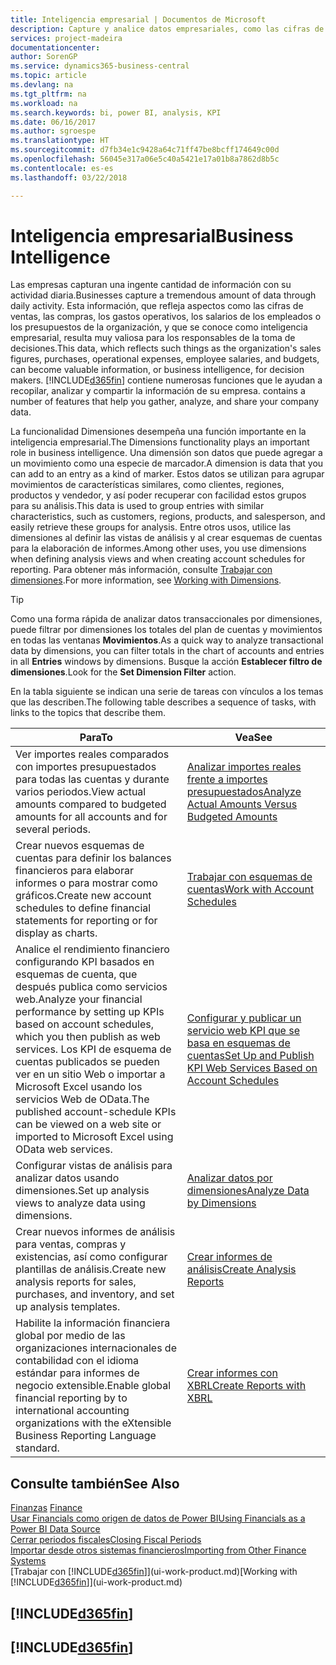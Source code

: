 ```yaml
---
title: Inteligencia empresarial | Documentos de Microsoft
description: Capture y analice datos empresariales, como las cifras de ventas, las compras, los gastos operativos, los salarios de los empleados y los presupuestos, que resultan muy valiosos para la inteligencia artificial o la toma de decisiones.
services: project-madeira
documentationcenter: 
author: SorenGP
ms.service: dynamics365-business-central
ms.topic: article
ms.devlang: na
ms.tgt_pltfrm: na
ms.workload: na
ms.search.keywords: bi, power BI, analysis, KPI
ms.date: 06/16/2017
ms.author: sgroespe
ms.translationtype: HT
ms.sourcegitcommit: d7fb34e1c9428a64c71ff47be8bcff174649c00d
ms.openlocfilehash: 56045e317a06e5c40a5421e17a01b8a7862d8b5c
ms.contentlocale: es-es
ms.lasthandoff: 03/22/2018

---
```

# <a name="business-intelligence"></a><span data-ttu-id="ea615-103">Inteligencia empresarial</span><span class="sxs-lookup"><span data-stu-id="ea615-103">Business Intelligence</span></span>
<span data-ttu-id="ea615-104">Las empresas capturan una ingente cantidad de información con su actividad diaria.</span><span class="sxs-lookup"><span data-stu-id="ea615-104">Businesses capture a tremendous amount of data through daily activity.</span></span> <span data-ttu-id="ea615-105">Esta información, que refleja aspectos como las cifras de ventas, las compras, los gastos operativos, los salarios de los empleados o los presupuestos de la organización, y que se conoce como inteligencia empresarial, resulta muy valiosa para los responsables de la toma de decisiones.</span><span class="sxs-lookup"><span data-stu-id="ea615-105">This data, which reflects such things as the organization's sales figures, purchases, operational expenses, employee salaries, and budgets, can become valuable information, or business intelligence, for decision makers.</span></span> [!INCLUDE[d365fin](includes/d365fin_md.md)]<span data-ttu-id="ea615-106"> contiene numerosas funciones que le ayudan a recopilar, analizar y compartir la información de su empresa.</span><span class="sxs-lookup"><span data-stu-id="ea615-106"> contains a number of features that help you gather, analyze, and share your company data.</span></span>

<span data-ttu-id="ea615-107">La funcionalidad Dimensiones desempeña una función importante en la inteligencia empresarial.</span><span class="sxs-lookup"><span data-stu-id="ea615-107">The Dimensions functionality plays an important role in business intelligence.</span></span> <span data-ttu-id="ea615-108">Una dimensión son datos que puede agregar a un movimiento como una especie de marcador.</span><span class="sxs-lookup"><span data-stu-id="ea615-108">A dimension is data that you can add to an entry as a kind of marker.</span></span> <span data-ttu-id="ea615-109">Estos datos se utilizan para agrupar movimientos de características similares, como clientes, regiones, productos y vendedor, y así poder recuperar con facilidad estos grupos para su análisis.</span><span class="sxs-lookup"><span data-stu-id="ea615-109">This data is used to group entries with similar characteristics, such as customers, regions, products, and salesperson, and easily retrieve these groups for analysis.</span></span> <span data-ttu-id="ea615-110">Entre otros usos, utilice las dimensiones al definir las vistas de análisis y al crear esquemas de cuentas para la elaboración de informes.</span><span class="sxs-lookup"><span data-stu-id="ea615-110">Among other uses, you use dimensions  when defining analysis views and when creating account schedules for reporting.</span></span> <span data-ttu-id="ea615-111">Para obtener más información, consulte [Trabajar con dimensiones](finance-dimensions.md).</span><span class="sxs-lookup"><span data-stu-id="ea615-111">For more information, see [Working with Dimensions](finance-dimensions.md).</span></span>

> [!TIP]
> <span data-ttu-id="ea615-112">Como una forma rápida de analizar datos transaccionales por dimensiones, puede filtrar por dimensiones los totales del plan de cuentas y movimientos en todas las ventanas **Movimientos**.</span><span class="sxs-lookup"><span data-stu-id="ea615-112">As a quick way to analyze transactional data by dimensions, you can filter totals in the chart of accounts and entries in all **Entries** windows by dimensions.</span></span> <span data-ttu-id="ea615-113">Busque la acción **Establecer filtro de dimensiones**.</span><span class="sxs-lookup"><span data-stu-id="ea615-113">Look for the **Set Dimension Filter** action.</span></span>  

<span data-ttu-id="ea615-114">En la tabla siguiente se indican una serie de tareas con vínculos a los temas que las describen.</span><span class="sxs-lookup"><span data-stu-id="ea615-114">The following table describes a sequence of tasks, with links to the topics that describe them.</span></span>  

| <span data-ttu-id="ea615-115">Para</span><span class="sxs-lookup"><span data-stu-id="ea615-115">To</span></span> | <span data-ttu-id="ea615-116">Vea</span><span class="sxs-lookup"><span data-stu-id="ea615-116">See</span></span> |
| --- | --- |
|<span data-ttu-id="ea615-117">Ver importes reales comparados con importes presupuestados para todas las cuentas y durante varios periodos.</span><span class="sxs-lookup"><span data-stu-id="ea615-117">View actual amounts compared to budgeted amounts for all accounts and for several periods.</span></span>|[<span data-ttu-id="ea615-118">Analizar importes reales frente a importes presupuestados</span><span class="sxs-lookup"><span data-stu-id="ea615-118">Analyze Actual Amounts Versus Budgeted Amounts</span></span>](bi-how-analyze-actual-versus-budget.md)|
|<span data-ttu-id="ea615-119">Crear nuevos esquemas de cuentas para definir los balances financieros para elaborar informes o para mostrar como gráficos.</span><span class="sxs-lookup"><span data-stu-id="ea615-119">Create new account schedules to define financial statements for reporting or for display as charts.</span></span>|[<span data-ttu-id="ea615-120">Trabajar con esquemas de cuentas</span><span class="sxs-lookup"><span data-stu-id="ea615-120">Work with Account Schedules</span></span>](bi-how-work-account-schedule.md)|
|<span data-ttu-id="ea615-121">Analice el rendimiento financiero configurando KPI basados en esquemas de cuenta, que después publica como servicios web.</span><span class="sxs-lookup"><span data-stu-id="ea615-121">Analyze your financial performance by setting up KPIs based on account schedules, which you then publish as web services.</span></span> <span data-ttu-id="ea615-122">Los KPI de esquema de cuentas publicados se pueden ver en un sitio Web o importar a Microsoft Excel usando los servicios Web de OData.</span><span class="sxs-lookup"><span data-stu-id="ea615-122">The published account-schedule KPIs can be viewed on a web site or imported to Microsoft Excel using OData web services.</span></span>|[<span data-ttu-id="ea615-123">Configurar y publicar un servicio web KPI que se basa en esquemas de cuentas</span><span class="sxs-lookup"><span data-stu-id="ea615-123">Set Up and Publish KPI Web Services Based on Account Schedules</span></span>](bi-how-to-set-up-and-publish-kpi-web-services-based-on-account-schedules.md)|
|<span data-ttu-id="ea615-124">Configurar vistas de análisis para analizar datos usando dimensiones.</span><span class="sxs-lookup"><span data-stu-id="ea615-124">Set up analysis views to analyze data using dimensions.</span></span>|[<span data-ttu-id="ea615-125">Analizar datos por dimensiones</span><span class="sxs-lookup"><span data-stu-id="ea615-125">Analyze Data by Dimensions</span></span>](bi-how-analyze-data-dimension.md)|
|<span data-ttu-id="ea615-126">Crear nuevos informes de análisis para ventas, compras y existencias, así como configurar plantillas de análisis.</span><span class="sxs-lookup"><span data-stu-id="ea615-126">Create new analysis reports for sales, purchases, and inventory, and set up analysis templates.</span></span>|[<span data-ttu-id="ea615-127">Crear informes de análisis</span><span class="sxs-lookup"><span data-stu-id="ea615-127">Create Analysis Reports</span></span>](bi-how-create-analysis-views-reports.md)|
|<span data-ttu-id="ea615-128">Habilite la información financiera global por medio de las organizaciones internacionales de contabilidad con el idioma estándar para informes de negocio extensible.</span><span class="sxs-lookup"><span data-stu-id="ea615-128">Enable global financial reporting by to international accounting organizations with the eXtensible Business Reporting Language standard.</span></span>|[<span data-ttu-id="ea615-129">Crear informes con XBRL</span><span class="sxs-lookup"><span data-stu-id="ea615-129">Create Reports with XBRL</span></span>](bi-create-reports-with-xbrl.md)|

## <a name="see-also"></a><span data-ttu-id="ea615-130">Consulte también</span><span class="sxs-lookup"><span data-stu-id="ea615-130">See Also</span></span>
<span data-ttu-id="ea615-131">[Finanzas](finance.md)  </span><span class="sxs-lookup"><span data-stu-id="ea615-131">[Finance](finance.md)  </span></span>  
[<span data-ttu-id="ea615-132">Usar Financials como origen de datos de Power BI</span><span class="sxs-lookup"><span data-stu-id="ea615-132">Using Financials as a Power BI Data Source</span></span>](across-how-use-financials-data-source-powerbi.md)  
[<span data-ttu-id="ea615-133">Cerrar periodos fiscales</span><span class="sxs-lookup"><span data-stu-id="ea615-133">Closing Fiscal Periods</span></span>](year-close-years-periods.md)  
[<span data-ttu-id="ea615-134">Importar desde otros sistemas financieros</span><span class="sxs-lookup"><span data-stu-id="ea615-134">Importing from Other Finance Systems</span></span>](upload-data.md)  
<span data-ttu-id="ea615-135">[Trabajar con [!INCLUDE[d365fin](includes/d365fin_md.md)]](ui-work-product.md)</span><span class="sxs-lookup"><span data-stu-id="ea615-135">[Working with [!INCLUDE[d365fin](includes/d365fin_md.md)]](ui-work-product.md)</span></span>

## [!INCLUDE[d365fin](includes/free_trial_md.md)]  
## [!INCLUDE[d365fin](includes/training_link_md.md)]

